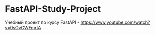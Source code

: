 # FastAPI-Study-Project
Учебный проект по курсу FastAPI - https://www.youtube.com/watch?v=0sOvCWFmrtA
